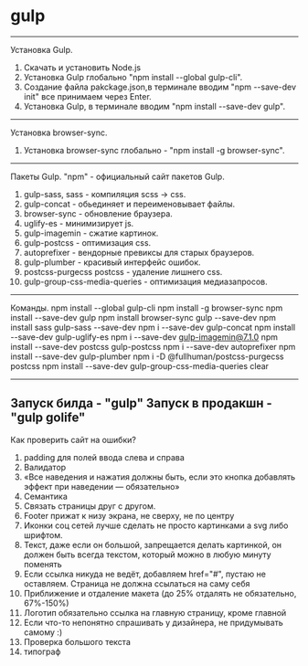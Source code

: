 # gulp

---

Установка Gulp.
1. Скачать и установить Node.js
2. Установка Gulp глобально "npm install --global gulp-cli".
3. Создание файла pakckage.json,в терминале вводим "npm --save-dev init" все принимаем через Enter.
4. Установка Gulp, в терминале вводим "npm install --save-dev gulp".

---

Установка browser-sync.
1. Установка browser-sync глобально - "npm install -g browser-sync".

---

Пакеты Gulp.
"npm" - официальный сайт пакетов Gulp.
1. gulp-sass, sass - компиляция scss -> css.
2. gulp-concat - обьединяет и переименовывает файлы.
3. browser-sync - обновление браузера.
4. uglify-es - минимизирует js.
5. gulp-imagemin - сжатие картинок.
6. gulp-postcss - оптимизация css.
7. autoprefixer - вендорные превиксы для старых браузеров.
8. gulp-plumber - красивый интерфейс ошибок.
9. postcss-purgecss postcss - удаление лишнего css.
10. gulp-group-css-media-queries - оптимизация медиазапросов.

---

Команды.
npm install --global gulp-cli
npm install -g browser-sync
npm install --save-dev gulp
npm install browser-sync gulp --save-dev
npm install sass gulp-sass --save-dev
npm i --save-dev gulp-concat
npm install --save-dev gulp-uglify-es
npm i --save-dev gulp-imagemin@7.1.0
npm install --save-dev postcss gulp-postcss
npm i --save-dev autoprefixer
npm install --save-dev gulp-plumber
npm i -D @fullhuman/postcss-purgecss postcss
npm install --save-dev gulp-group-css-media-queries
clear

---

Запуск билда - "gulp"
Запуск в продакшн - "gulp golife"
---

Как проверить сайт на ошибки?
1. padding для полей ввода слева и справа
2. Валидатор
3. «Все наведения и нажатия должны быть, если это кнопка добавлять эффект при наведении — обязательно»
4. Семантика
5. Связать страницы друг с другом.
6. Footer прижат к низу экрана, не сверху, не по центру
7. Иконки соц сетей лучше сделать не просто картинками а svg либо шрифтом.
8. Текст, даже если он большой, запрещается делать картинкой, он должен быть всегда текстом, который можно в любую минуту поменять
9. Если ссылка никуда не ведёт, добавляем href="#", пустаю не оставляем. Страница не должна ссылаться на саму себя
10. Приближение и отдаление макета (до 25% отдалять не обязательно, 67%-150%)
11. Логотип обязательно ссылка на главную страницу, кроме главной
12. Если что-то непонятно спрашивать у дизайнера, не придумывать самому :)
13. Проверка большого текста
14. типограф
